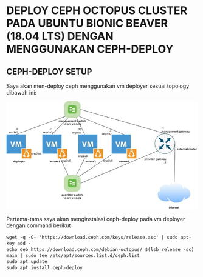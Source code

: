 # DEPLOY CEPH OCTOPUS CLUSTER PADA UBUNTU BIONIC BEAVER (18.04 LTS) DENGAN MENGGUNAKAN CEPH-DEPLOY

## CEPH-DEPLOY SETUP

Saya akan men-deploy ceph menggunakan vm deployer sesuai topology dibawah ini:

![](https://github.com/jhodysetiawansekardono/ceph-cluster-octpus/blob/c7b5242bd29d78fee52510cc7e58686553e65d35/resources/topology.jpg)

Pertama-tama saya akan menginstalasi ceph-deploy pada vm deployer dengan command berikut
```
wget -q -O- 'https://download.ceph.com/keys/release.asc' | sudo apt-key add -
echo deb https://download.ceph.com/debian-octopus/ $(lsb_release -sc) main | sudo tee /etc/apt/sources.list.d/ceph.list
sudo apt update
sudo apt install ceph-deploy
```
